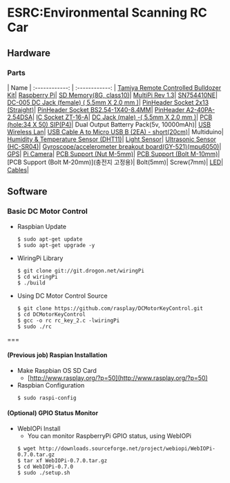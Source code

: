 # ESRC:Environmental Scanning RC Car

## Hardware

### Parts ###
| Name | :------------: | :------------: |
[Tamiya Remote Controlled Bulldozer Kit](http://www.tamiyamall.co.kr/mall/item.asp?siteid=shop&catid=118&itemid=5792)| 
[Raspberry Pi](http://www.icbanq.com/shop/product_detail.asp?prod_code=P001935674)| 
[SD Memory(8G, class10)](http://www.icbanq.com/shop/product_detail.asp?prod_code=P004708868&catg_code=)|
[MultiPi Rev 1.3](http://www.icbanq.com/shop/product_detail.asp?prod_code=P005022638)|
[SN754410NE](http://www.icbanq.com/shop/product_detail.asp?prod_code=P001664694&catg_code=)|
[DC-005 DC Jack (female) ( 5.5mm X 2.0 mm )](http://www.icbanq.com/shop/product_detail.asp?prod_code=P000233586)|
[PinHeader Socket 2x13 (Straight)](http://www.icbanq.com/shop/product_detail.asp?prod_code=P004962826&catg_code=105128)|
[PinHeader Socket BS2.54-1X40-8.4MM](http://www.icbanq.com/shop/product_detail.asp?prod_code=P000137826)|
[PinHeader A2-40PA-2.54DSA](http://www.icbanq.com/shop/product_detail.asp?prod_code=P000139064)|
[IC Socket ZT-16-A](http://www.icbanq.com/shop/product_detail.asp?prod_code=P000041377)|
[DC Jack (male) -( 5.5mm X 2.0 mm )](http://artrobot.co.kr/front/php/product.php?product_no=291&main_cate_no=54&display_group=1)|
[PCB (hole:34 X 50) SIP(P4)](http://www.icbanq.com/shop/product_detail.asp?prod_code=P000155469&catg_code=113179100103)|
Dual Output Batterry Pack(5v, 10000mAh)|
[USB Wireless Lan](http://www.icbanq.com/shop/product_detail.asp?prod_code=P004746160&catg_code=)|
[USB Cable A to Micro USB B (2EA) - short(20cm)](http://artrobot.co.kr/front/php/product.php?product_no=615&main_cate_no=)|
Multiduino|
[Humidity & Temperature Sensor (DHT11)](http://cafe.naver.com/mpucafe/2910)|
[Light Sensor](http://www.icbanq.com/shop/product_search.asp?cx=013978666951154611606%3A4blhf4mltua&cof=FORID%3A10&ie=EUC-KR&q=%C1%B6%B5%B5%BC%BE%BC%AD&keyword_ad=&SearchKeyWord=%C1%B6%B5%B5%BC%BE%BC%AD)|
[Ultrasonic Sensor (HC-SR04)](http://cafe.naver.com/mpucafe/2864)|
[Gyroscope/accelerometer breakout board(GY-521)(mpu6050)](http://cafe.naver.com/mpucafe/4323)|
[GPS](http://artrobot.co.kr/front/php/product.php?product_no=771&main_cate_no=&display_group=)|
[Pi Camera](http://www.icbanq.com/shop/product_detail.asp?prod_code=P004712621)|
[PCB Support (Nut M-5mm)](http://www.icbanq.com/shop/product_detail.asp?prod_code=P002255972&catg_code=113179109100101)|
[PCB Support (Bolt M-10mm)](http://www.icbanq.com/shop/product_detail.asp?prod_code=P002255961)|
[PCB Support (Bolt M-20mm)](충전지 고정용)|
Bolt(5mm)|
Screw(7mm)|
[LED](http://www.icbanq.com/shop/product_detail.asp?prod_code=P000100710)|
[Cables](http://artrobot.co.kr/front/php/product.php?product_no=391&main_cate_no=)|

## Software

### Basic DC Motor Control
  * Raspbian Update
    ```
    $ sudo apt-get update
    $ sudo apt-get upgrade -y
    ```

  * WiringPi Library
    ```
    $ git clone git://git.drogon.net/wiringPi
    $ cd wiringPi
    $ ./build
    ```

  * Using DC Motor Control Source
    ```
    $ git clone https://github.com/rasplay/DCMotorKeyControl.git
    $ cd DCMotorKeyControl
    $ gcc -o rc rc_key_2.c -lwiringPi
    $ sudo ./rc
    ```

===
#### (Previous job) Raspian Installation
  * Make Raspbian OS SD Card
    * [http://www.rasplay.org/?p=50](http://www.rasplay.org/?p=50)
  * Raspbian Configuration<br/>
    ```
    $ sudo raspi-config
    ```

#### (Optional) GPIO Status Monitor
  * WebIOPi Install
    * You can monitor RaspberryPi GPIO status, using WebIOPi
    ```
    $ wget http://downloads.sourceforge.net/project/webiopi/WebIOPi-0.7.0.tar.gz     
    $ tar xf WebIOPi-0.7.0.tar.gz      
    $ cd WebIOPi-0.7.0       
    $ sudo ./setup.sh      
    ```

